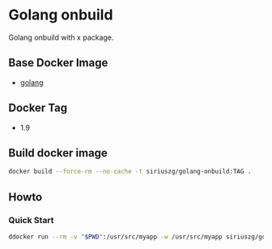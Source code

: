 # Golang onbuild

Golang onbuild with x package.

## Base Docker Image

* [golang](https://store.docker.com/images/golang)

## Docker Tag

* 1.9

## Build docker image

```bash
docker build --force-rm --no-cache -t siriuszg/golang-onbuild:TAG .
```

## Howto

### Quick Start

```bash
ddocker run --rm -v "$PWD":/usr/src/myapp -w /usr/src/myapp siriuszg/golang-onbuild:TAG go build -v
```